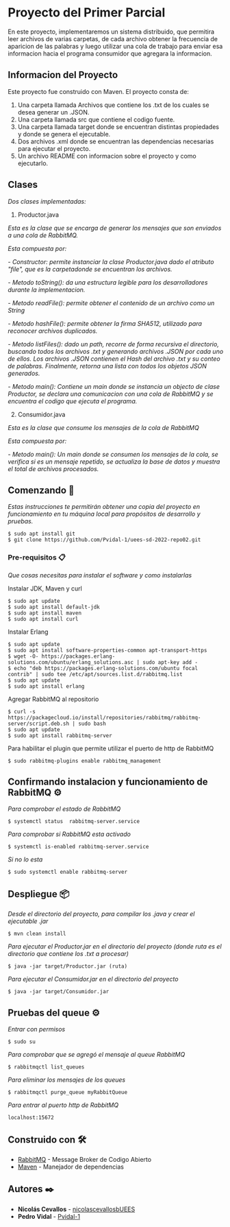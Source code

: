 # Proyecto del Primer Parcial

En este proyecto, implementaremos un sistema distribuido, que permitira leer archivos de
varias carpetas, de cada archivo obtener la frecuencia de aparicion de las palabras y luego
utilizar una cola de trabajo para enviar esa informacion hacia el programa consumidor que
agregara la informacion.

## Informacion del Proyecto

Este proyecto fue construido con Maven.
El proyecto consta de:
1. Una carpeta llamada Archivos que contiene los .txt de los cuales se desea generar un .JSON.
2. Una carpeta llamada src que contiene el codigo fuente.
3. Una carpeta llamada target donde se encuentran distintas propiedades y donde se genera el ejecutable.
4. Dos archivos .xml donde se encuentran las dependencias necesarias para ejecutar el proyecto.
5. Un archivo README con informacion sobre el proyecto y como ejecutarlo.

## Clases

_Dos clases implementadas:_

1. Productor.java

_Esta es la clase que se encarga de generar los mensajes que son enviados a una cola de RabbitMQ._

_Esta compuesta por:_

_- Constructor: permite instanciar la clase Productor.java dado el atributo "file", que es la carpetadonde se encuentran los archivos._

_- Metodo toString(): da una estructura legible para los desarrolladores durante la implementacion._

_- Metodo readFile(): permite obtener el contenido de un archivo como un String_

_- Metodo hashFile(): permite obtener la firma SHA512, utilizado para reconocer archivos duplicados._

_- Metodo listFiles(): dado un path, recorre de forma recursiva el directorio, buscando todos los archivos .txt y generando archivos .JSON por cada uno de ellos. Los archivos .JSON contienen el Hash del archivo .txt y su conteo de palabras. Finalmente, retorna una lista con todos los objetos JSON generados._

_- Metodo main(): Contiene un main donde se instancia un objecto de clase Productor, se declara una comunicacion con una cola de RabbitMQ y se encuentra el codigo que ejecuta el programa._

2. Consumidor.java

_Esta es la clase que consume los mensajes de la cola de RabbitMQ_

_Esta compuesta por:_

_- Metodo main(): Un main donde se consumen los mensajes de la cola, se verifica si es un mensaje repetido, se actualiza la base de datos y muestra el total de archivos procesados._


## Comenzando 🚀

_Estas instrucciones te permitirán obtener una copia del proyecto en funcionamiento en tu máquina local para propósitos de desarrollo y pruebas._

```
$ sudo apt install git
$ git clone https://github.com/Pvidal-1/uees-sd-2022-repo02.git
```

### Pre-requisitos 📋

_Que cosas necesitas para instalar el software y como instalarlas_

Instalar JDK, Maven y curl

```
$ sudo apt update
$ sudo apt install default-jdk 
$ sudo apt install maven
$ sudo apt install curl
```

Instalar Erlang

```
$ sudo apt update
$ sudo apt install software-properties-common apt-transport-https
$ wget -O- https://packages.erlang-solutions.com/ubuntu/erlang_solutions.asc | sudo apt-key add -
$ echo "deb https://packages.erlang-solutions.com/ubuntu focal contrib" | sudo tee /etc/apt/sources.list.d/rabbitmq.list
$ sudo apt update
$ sudo apt install erlang
```
Agregar RabbitMQ al repositorio

```
$ curl -s https://packagecloud.io/install/repositories/rabbitmq/rabbitmq-server/script.deb.sh | sudo bash
$ sudo apt update
$ sudo apt install rabbitmq-server
```

Para habilitar el plugin que permite utilizar el puerto de http de RabbitMQ
```
$ sudo rabbitmq-plugins enable rabbitmq_management
```

## Confirmando instalacion y funcionamiento de RabbitMQ ⚙️

_Para comprobar el estado de RabbitMQ_

```
$ systemctl status  rabbitmq-server.service
```

_Para comprobar si RabbitMQ esta activado_

```
$ systemctl is-enabled rabbitmq-server.service 
```

_Si no lo esta_

```
$ sudo systemctl enable rabbitmq-server
```
## Despliegue 📦

_Desde el directorio del proyecto, para compilar los .java y crear el ejecutable .jar_

```
$ mvn clean install
```

_Para ejecutar el Productor.jar en el directorio del proyecto (donde ruta es el directorio que contiene los .txt a procesar)_

```
$ java -jar target/Productor.jar (ruta)
```

_Para ejecutar el Consumidor.jar en el directorio del proyecto_

```
$ java -jar target/Consumidor.jar
```


## Pruebas del queue ⚙️

_Entrar con permisos_

```
$ sudo su
```

_Para comprobar que se agregó el mensaje al queue RabbitMQ_

```
$ rabbitmqctl list_queues
```

_Para eliminar los mensajes de los queues_
```
$ rabbitmqctl purge_queue myRabbitQueue
```

_Para entrar al puerto http de RabbitMQ_
```
localhost:15672
```


## Construido con 🛠️

* [RabbitMQ](https://www.rabbitmq.com/) - Message Broker de Codigo Abierto
* [Maven](https://maven.apache.org/) - Manejador de dependencias

## Autores ✒️

* **Nicolás Cevallos** - [nicolascevallosbUEES](https://github.com/nicolascevallosbuees/)
* **Pedro Vidal** - [Pvidal-1](https://github.com/Pvidal-1/)
